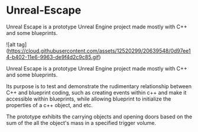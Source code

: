 # Unreal-Escape
Unreal Escape is a prototype Unreal Engine project made mostly with C++ and some blueprints. 

![alt tag] (https://cloud.githubusercontent.com/assets/12520299/20639548/0d97ee14-b402-11e6-9963-de9f4d2c9c85.gif)

Unreal Escape is a prototype Unreal Engine project made mostly with C++ and some blueprints. 

Its purpose is to test and demonstrate the rudimentary relationship between C++ and blueprint coding, such as creating events within c++ and make it accessible within blueprints, while allowing blueprint to initialize the properties of a c++ object, and etc.

The prototype exhibits the carrying objects and opening doors based on the sum of the all the object's mass in a specified trigger volume.
